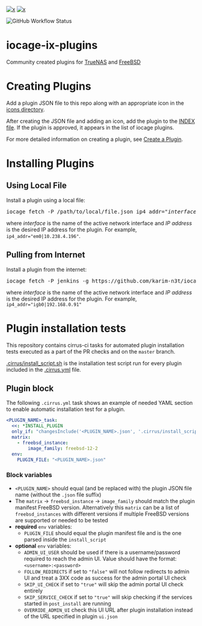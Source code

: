 [plugins-shield]:https://img.shields.io/badge/TrueNAS%20CORE-Community%20Plugins-blue?logo=TrueNAS&style=for-the-badge
[plugins-link]:https://www.truenas.com/plugins/
[release-shield]:https://img.shields.io/badge/Default%20Branch-13.1--RELEASE-blue?logo=FreeBSD&logoColor=red&style=for-the-badge
[release-link]:https://www.freebsd.org/releases/13.1R/announce/

[![x][plugins-shield]][plugins-link] [![x][release-shield]][release-link]

![GitHub Workflow Status](https://img.shields.io/github/actions/workflow/status/karim-n3t/iocage-plugin-index/validateindex.yml?branch=master&logo=github&style=for-the-badge)

# iocage-ix-plugins
Community created plugins for [TrueNAS](https://www.truenas.com/) and [FreeBSD](http://www.freebsd.org)

# Creating Plugins
Add a plugin JSON file to this repo along with an appropriate icon in the [icons directory](icons/).

After creating the JSON file and adding an icon, add the plugin to the [INDEX file](INDEX).
If the plugin is approved, it appears in the list of iocage plugins.

For more detailed information on creating a plugin, see [Create a Plugin](https://www.truenas.com/docs/core/coretutorials/jailspluginsvms/plugins/creatingcustomplugin/).

# Installing Plugins

## Using Local File
Install a plugin using a local file:
<pre>
iocage fetch -P /path/to/local/file.json ip4_addr="<i>interface</i>|<i>IPaddress</i>"
</pre>
where *interface* is the name of the active network interface and *IP address* is the desired IP address for the plugin.
For example, `ip4_addr="em0|10.238.4.196"`.

## Pulling from Internet
Install a plugin from the internet:
<pre>
iocage fetch -P jenkins -g https://github.com/karim-n3t/iocage-plugin-index ip4_addr="<i>interface</i>|<i>IPaddress</i>"
</pre>
where *interface* is the name of the active network interface and *IP address* is the desired IP address for the plugin.
For example, `ip4_addr="igb0|192.168.0.91"`

# Plugin installation tests
This repository contains cirrus-ci tasks for automated plugin installation tests executed as a part of the PR checks and on the `master` branch.

[.cirrus/install_script.sh](.cirrus/install_script.sh) is the installation test script run for every plugin included in the [.cirrus.yml](.cirrus.yml) file.

## Plugin block
The following `.cirrus.yml` task shows an example of needed YAML section to enable automatic installation test for a plugin.

```yaml
<PLUGIN_NAME>_task:
  <<: *INSTALL_PLUGIN
  only_if: "changesInclude('<PLUGIN_NAME>.json', '.cirrus/install_script.sh')"
  matrix:
    - freebsd_instance:
        image_family: freebsd-12-2
  env:
    PLUGIN_FILE: "<PLUGIN_NAME>.json"
```

### Block variables
*  `<PLUGIN_NAME>` should equal (and be replaced with) the plugin JSON file name (without the `.json` file suffix)
* The `matrix` -> `freebsd_instance` -> `image_family` should match the plugin manifest FreeBSD version. Alternatively this `matrix` can be a list of `freebsd_instances` with different versions if multiple FreeBSD versions are supported or needed to be tested
* **required** `env` variables:
  * `PLUGIN_FILE` should equal the plugin manifest file and is the one parsed inside the `install_script`
* **optional** `env` variables:
  * `ADMIN_UI_USER` should be used if there is a username/password required to reach the admin UI. Value should have the format: `<username>:<password>`
  * `FOLLOW_REDIRECTS` if set to `"false"` will not follow redirects to admin UI and treat a 3XX code as success for the admin portal UI check
  * `SKIP_UI_CHECK` if set to `"true"` will skip the admin portal UI check entirely
  * `SKIP_SERVICE_CHECK` if set to `"true"` will skip checking if the services started in `post_install` are running
  * `OVERRIDE_ADMIN_UI` check this UI URL after plugin installation instead of the URL specified in plugin `ui.json`
